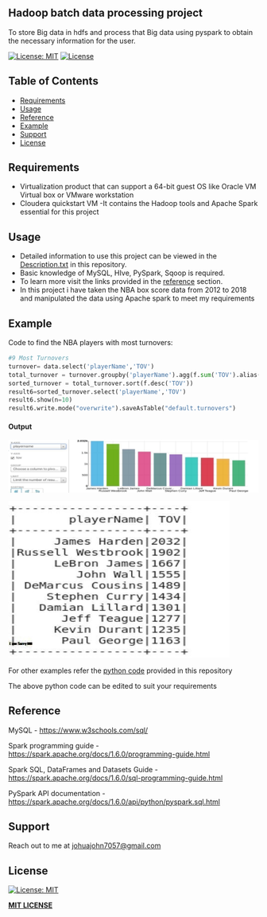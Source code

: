 ## Hadoop batch data processing project

To store Big data in hdfs and process that Big data using pyspark to obtain the necessary information for the user.


[![License: MIT](https://img.shields.io/badge/License-MIT-blue.svg)](https://opensource.org/licenses/MIT)
[![License](https://img.shields.io/badge/License-Apache%201.6-blue.svg)](https://opensource.org/licenses/Apache-1.6)


## Table of Contents
- [Requirements](#requirements)
- [Usage](#usage)
- [Reference](#reference)
- [Example](#example)
- [Support](#support)
- [License](#license)




## Requirements
*  Virtualization product that can support a 64-bit guest OS like Oracle VM Virtual box or VMware workstation
*  Cloudera quickstart VM
	-It contains the Hadoop tools and Apache Spark essential for this project

## Usage

* Detailed information to use this project can be viewed in the [Description.txt](https://github.com/joshuajohn57/project/blob/master/Description/Description.txt) in this repository.
* Basic knowledge of MySQL, HIve, PySpark, Sqoop is required.
* To learn more visit the links provided in the [reference](#reference) section.
* In this project i have taken the NBA box score data from 2012 to 2018 and manipulated the data using Apache spark to meet my requirements

## Example

 Code to find the NBA players with most turnovers:

```python
#9 Most Turnovers
turnover= data.select('playerName','TOV')
total_turnover = turnover.groupby('playerName').agg(f.sum('TOV').alias('TOV'))
sorted_turnover = total_turnover.sort(f.desc('TOV'))
result6=sorted_turnover.select('playerName','TOV')
result6.show(n=10)
result6.write.mode("overwrite").saveAsTable("default.turnovers")
```

#### Output

![Alt text](https://github.com/joshuajohn57/project/blob/master/Screenshots/Chart/9.turnovers.JPG)


![Alt text](https://github.com/joshuajohn57/project/blob/master/Screenshots/Output/9..turnoversoutput.JPG)


For other examples refer the [python code](https://github.com/joshuajohn57/project/blob/master/Python%20Code/Python%20Code.py) provided in this repository

The above python code can be edited to suit your requirements


## Reference

MySQL - https://www.w3schools.com/sql/

Spark programming guide - https://spark.apache.org/docs/1.6.0/programming-guide.html

Spark SQL, DataFrames and Datasets Guide - https://spark.apache.org/docs/1.6.0/sql-programming-guide.html

PySpark API documentation - https://spark.apache.org/docs/1.6.0/api/python/pyspark.sql.html


## Support
Reach out to me at johuajohn7057@gmail.com


## License

[![License: MIT](https://img.shields.io/badge/License-MIT-yellow.svg)](https://opensource.org/licenses/MIT)


[**MIT LICENSE**](https://opensource.org/licenses/mit-license.php)



















